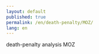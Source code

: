 ```yaml
---
layout: default
published: true
permalink: /en/death-penalty/MOZ/
lang: en
---
```


death-penalty analysis MOZ
